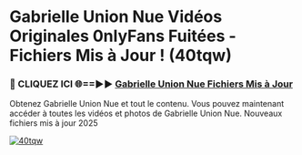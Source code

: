 # Gabrielle Union Nue Vidéos Originales 0nlyFans Fuitées - Fichiers Mis à Jour ! (40tqw)

<h3>🔴 CLIQUEZ ICI 🌐==►► <a href="https://tinyurl.com/2pmr4ezf" rel="nofollow">Gabrielle Union Nue Fichiers Mis à Jour</a></h3>

Obtenez Gabrielle Union Nue et tout le contenu. Vous pouvez maintenant accéder à toutes les vidéos et photos de Gabrielle Union Nue. Nouveaux fichiers mis à jour 2025

[![40tqw](https://i.imgur.com/6SNvagu.gif)](https://tinyurl.com/2pmr4ezf)
